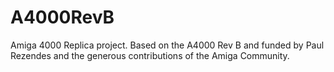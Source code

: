 # A4000RevB
Amiga 4000 Replica project. Based on the A4000 Rev B and funded by Paul Rezendes and the generous contributions of the Amiga Community.

